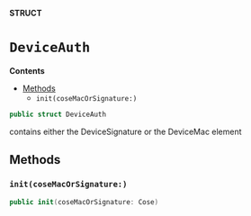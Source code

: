 **STRUCT**

# `DeviceAuth`

**Contents**

- [Methods](#methods)
  - `init(coseMacOrSignature:)`

```swift
public struct DeviceAuth
```

contains either the DeviceSignature or the DeviceMac element

## Methods
### `init(coseMacOrSignature:)`

```swift
public init(coseMacOrSignature: Cose)
```
